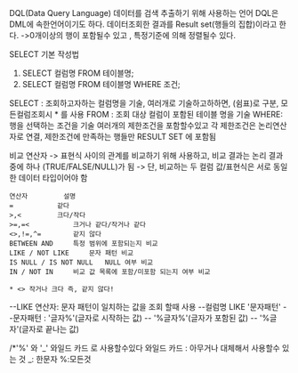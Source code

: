 DQL(Data Query Language)
데이터를 검색 추출하기 위해 사용하는 언어 
DQL은 DML에 속한언어이기도 하다. 
데이터조회한 결과를 Result set(행들의 집합)이라고 한다.
->0개이상의 행이 포함될수 있고 , 특정기준에 의해 정렬될수 있다. 

SELECT 기본 작성법
1. SELECT 컬럼명 FROM 테이블명;
2. SELECT 컬럼명 FROM 테이블명 WHERE 조건;

SELECT : 조회하고자하는 컬럼명을 기술, 여러개로 기술하고하하면, (쉼표)로 구분, 
        모든컬럼조회시 * 를 사용
FROM : 조회 대상 컬럼이 포함된 테이블 명을 기술 
WHERE: 행을 선택하는 조건을 기술 
       여러개의 제한조건을 포함할수있고 각 제한조건은 논리연산자로 연결, 제한조건에 만족하는 행들만 
       RESULT SET 에 포함됨

비교 연산자
-> 표현식 사이의 관계를 비교하기 위해 사용하고, 비교 결과는 논리 결과중에 하나
(TRUE/FALSE/NULL)가 됨
-> 단, 비교하는 두 컬럼 값/표현식은 서로 동일한 데이터 타입이어야 함

	연산자			설명
	=			같다
	>,<			크다/작다
	>=,=<			크거나 같다/작거나 같다
	<>,!=,^=		같지 않다
	BETWEEN AND		특정 범위에 포함되는지 비교
	LIKE / NOT LIKE		문자 패턴 비교
	IS NULL / IS NOT NULL	NULL 여부 비교
	IN / NOT IN		비교 값 목록에 포함/미포함 되는지 여부 비교
	
	* <> 작거나 크다 즉, 같지 않다!
        
--LIKE 연산자: 문자 패턴이 일치하는 값을 조회 할때 사용 
--컬럼명 LIKE '문자패턴'
--문자패턴  : '글자%'(글자로 시작하는 값)
--           '%글자%'(글자가 포함된 값)
--           '%글자'(글자로 끝나는 값)


/*'%' 와 '_' 와일드 카드 로 사용할수있다 
와일드 카드 : 아무거나 대체해서 사용할수 있는 것 
_: 한문자
%:모든것

